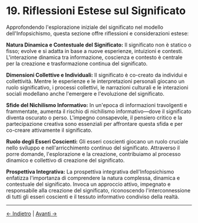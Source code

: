 # 19. Riflessioni Estese sul Significato

Approfondendo l'esplorazione iniziale del significato nel modello dell'Infopsichismo, questa sezione offre riflessioni e considerazioni estese:

**Natura Dinamica e Contestuale del Significato:**
Il significato non è statico o fisso; evolve e si adatta in base a nuove esperienze, intuizioni e contesti. L'interazione dinamica tra informazione, coscienza e contesto è centrale per la creazione e trasformazione continua del significato.

**Dimensioni Collettive e Individuali:**
Il significato è co-creato da individui e collettività. Mentre le esperienze e le interpretazioni personali giocano un ruolo significativo, i processi collettivi, le narrazioni culturali e le interazioni sociali modellano anche l'emergere e l'evoluzione del significato.

**Sfide del Nichilismo Informativo:**
In un'epoca di informazioni travolgenti e frammentate, aumenta il rischio di nichilismo informativo—dove il significato diventa oscurato o perso. L'impegno consapevole, il pensiero critico e la partecipazione creativa sono essenziali per affrontare questa sfida e per co-creare attivamente il significato.

**Ruolo degli Esseri Coscienti:**
Gli esseri coscienti giocano un ruolo cruciale nello sviluppo e nell'arricchimento continuo del significato. Attraverso il porre domande, l'esplorazione e la creazione, contribuiamo al processo dinamico e collettivo di creazione del significato.

**Prospettiva Integrativa:**
La prospettiva integrativa dell'Infopsichismo enfatizza l'importanza di comprendere la natura complessa, dinamica e contestuale del significato. Invoca un approccio attivo, impegnato e responsabile alla creazione del significato, riconoscendo l'interconnessione di tutti gli esseri coscienti e il tessuto informativo condiviso della realtà.

---
<div class="navigation-links">
<a href="../18_Infopsichismo_e_Filosofia_del_Linguaggio/" class="nav-link prev-link">← Indietro</a> | <a href="../20_Glossario/" class="nav-link next-link">Avanti →</a>
</div>
